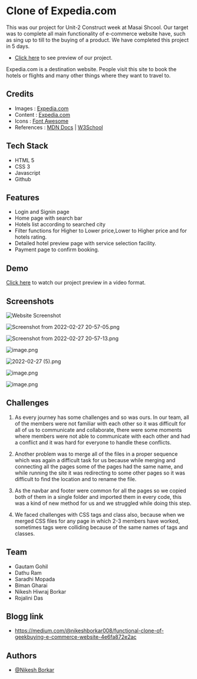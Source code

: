 # Clone of Expedia.com
This was our project for Unit-2 Construct week at Masai Shcool.
Our target was to complete all main functionality of e-commerce website have, such as sing up to till to the buying of a product.
We have completed this project in 5 days.

- [Click here](https://magnificent-gecko-a7ac13.netlify.app/) to see preview of our project.

Expedia.com is a destination website. People visit this site to book the hotels or flights and many other things where they want to travel to.




## Credits

 - Images : [Expedia.com](https://www.expedia.com/)
 - Content : [Expedia.com](https://www.expedia.com/)
 - Icons : [Font Awesome](https://fontawesome.com/)
 - References : [MDN Docs](https://developer.mozilla.org/en-US/) | [W3School](https://www.w3schools.com/)

## Tech Stack

- HTML 5
- CSS 3
- Javascript
- Github
## Features

- Login and Signin page
- Home page with search bar 
- Hotels list according to searched city
- Filter functions for Higher to Lower price,Lower to Higher price and for hotels rating.
- Detailed hotel preview page with service selection facility.
- Payment page to confirm booking.



## Demo

[Click here](https://drive.google.com/file/d/1npxLcVTIWtShdiwMRo5ImyTZ1oj0Kq1Z/view?usp=sharing) to watch our project preview in a video format. 



## Screenshots

![Website Screenshot](https://miro.medium.com/max/720/1*NLLJAQuw6COpdNV4jIgopg.png)

![Screenshot from 2022-02-27 20-57-05.png](https://miro.medium.com/max/720/1*EATHBHpib8imvbvhpR_G1A.png)



![Screenshot from 2022-02-27 20-57-13.png](https://miro.medium.com/max/720/1*wC9SGndRUQq6si4t8QmraQ.png)

![image.png](https://miro.medium.com/max/720/1*tYSsUBL5cGtT98wcJhSUDw.png)



![2022-02-27 (5).png](https://miro.medium.com/max/720/1*kVFGtEqHSKQ5w7S3BDXmDQ.png)



![image.png](https://miro.medium.com/max/720/1*0rmn5tnqNvsP6N2beQsPow.png)



![image.png](https://miro.medium.com/max/720/1*XXp0X6uZMcTlge0XPq_sxg.png)
## Challenges

1. As every journey has some challenges and so was ours. In our team, all of the members were not familiar with each other so it was difficult for all of us to communicate and collaborate, there were some moments where members were not able to communicate with each other and had a conflict and it was hard for everyone to handle these conflicts.

2. Another problem was to merge all of the files in a proper sequence which was again a difficult task for us because while merging and connecting all the pages some of the pages had the same name, and while running the site it was redirecting to some other pages so it was difficult to find the location and to rename the file.

3. As the navbar and footer were common for all the pages so we copied both of them in a single folder and imported them in every code, this was a kind of new method for us and we struggled while doing this step.

4. We faced challenges with CSS tags and class also, because when we merged CSS files for any page in which 2-3 members have worked, sometimes tags were colliding because of the same names of tags and classes.

## Team

- Gautam Gohil
- Dathu Ram
- Saradhi Mopada
- Biman Gharai
- Nikesh Hiwraj Borkar
- Rojalini Das

## Blogg link

- https://medium.com/@nikeshborkar008/functional-clone-of-geekbuying-e-commerce-website-4e6fa872e2ac

## Authors

- [@Nikesh Borkar](https://github.com/NikeshBorkar)
